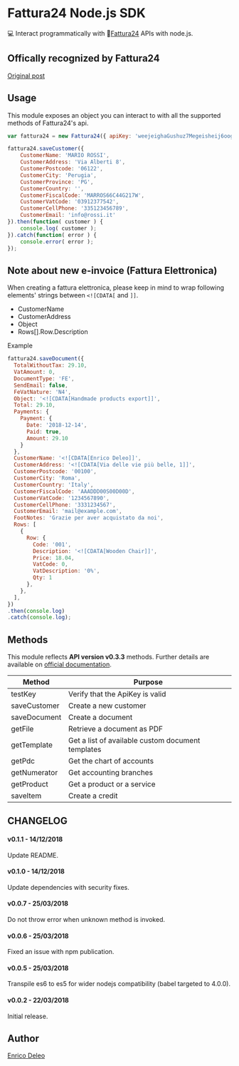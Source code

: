 # Fattura24 Node.js SDK

💻 Interact programmatically with 📃[Fattura24](https://www.fattura24.com) APIs with node.js.

## Offically recognized by Fattura24
[Original post](https://www.fattura24.com/node-js-modulo-fatturazione/)

## Usage
This module exposes an object you can interact to with all the supported methods of Fattura24's api.

```js
var fattura24 = new Fattura24({ apiKey: 'weejeighaGushuz7Megeisheij6oogh3' });

fattura24.saveCustomer({
    CustomerName: 'MARIO ROSSI',
    CustomerAddress: 'Via Alberti 8',
    CustomerPostcode: '06122',
    CustomerCity: 'Perugia',
    CustomerProvince: 'PG',
    CustomerCountry: '',
    CustomerFiscalCode: 'MARROS66C44G217W',
    CustomerVatCode: '03912377542',
    CustomerCellPhone: '335123456789',
    CustomerEmail: 'info@rossi.it'
}).then(function( customer ) {
    console.log( customer );
}).catch(function( error ) {
    console.error( error );
});
```

## Note about new e-invoice (Fattura Elettronica)

When creating a fattura elettronica, please keep in mind to wrap following elements' strings between `<![CDATA[` and `]]`.

* CustomerName
* CustomerAddress
* Object
* Rows[].Row.Description

Example

```js
fattura24.saveDocument({
  TotalWithoutTax: 29.10,
  VatAmount: 0,
  DocumentType: 'FE',
  SendEmail: false,
  FeVatNature: 'N4',
  Object: '<![CDATA[Handmade products export]]',
  Total: 29.10,
  Payments: {
    Payment: {
      Date: '2018-12-14',
      Paid: true,
      Amount: 29.10
    }
  },
  CustomerName: '<![CDATA[Enrico Deleo]]',
  CustomerAddress: '<![CDATA[Via delle vie più belle, 1]]',
  CustomerPostcode: '00100',
  CustomerCity: 'Roma',
  CustomerCountry: 'Italy',
  CustomerFiscalCode: 'AAADDD00S00D00D',
  CustomerVatCode: '1234567890',
  CustomerCellPhone: '3331234567',
  CustomerEmail: 'mail@example.com',
  FootNotes: 'Grazie per aver acquistato da noi',
  Rows: [
    {
      Row: {
        Code: '001',
        Description: '<![CDATA[Wooden Chair]]',
        Price: 18.04,
        VatCode: 0,
        VatDescription: '0%',
        Qty: 1
      },
    },
  ],
})
.then(console.log)
.catch(console.log);
```

## Methods
This module reflects **API version v0.3.3** methods. Further details are available on [official documentation](https://www.fattura24.com/api-documentazione/).

|Method   |Purpose   |
|---|---|
|testKey   |Verify that the ApiKey is valid   |
|saveCustomer   |Create a new customer   |
|saveDocument   |Create a document   |
|getFile   |Retrieve a document as PDF   |
|getTemplate   |Get a list of available custom document templates   |
|getPdc   |Get the chart of accounts   |
|getNumerator   |Get accounting branches   |
|getProduct   |Get a product or a service   |
|saveItem   |Create a credit   |

## CHANGELOG
#### v0.1.1 - 14/12/2018
Update README.

#### v0.1.0 - 14/12/2018
Update dependencies with security fixes.

#### v0.0.7 - 25/03/2018
Do not throw error when unknown method is invoked.

#### v0.0.6 - 25/03/2018
Fixed an issue with npm publication.

#### v0.0.5 - 25/03/2018
Transpile es6 to es5 for wider nodejs compatibility (babel targeted to 4.0.0).

#### v0.0.2 - 22/03/2018
Initial release.

## Author
[Enrico Deleo](https://enricodeleo.com)
